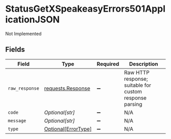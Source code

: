 # StatusGetXSpeakeasyErrors501ApplicationJSON

Not Implemented


## Fields

| Field                                                                                 | Type                                                                                  | Required                                                                              | Description                                                                           |
| ------------------------------------------------------------------------------------- | ------------------------------------------------------------------------------------- | ------------------------------------------------------------------------------------- | ------------------------------------------------------------------------------------- |
| `raw_response`                                                                        | [requests.Response](https://requests.readthedocs.io/en/latest/api/#requests.Response) | :heavy_minus_sign:                                                                    | Raw HTTP response; suitable for custom response parsing                               |
| `code`                                                                                | *Optional[str]*                                                                       | :heavy_minus_sign:                                                                    | N/A                                                                                   |
| `message`                                                                             | *Optional[str]*                                                                       | :heavy_minus_sign:                                                                    | N/A                                                                                   |
| `type`                                                                                | [Optional[ErrorType]](../../models/errors/errortype.md)                               | :heavy_minus_sign:                                                                    | N/A                                                                                   |